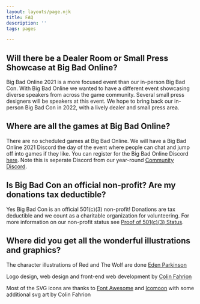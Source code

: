 ```yaml
---
layout: layouts/page.njk
title: FAQ
description: ''
tags: pages

---
```


## Will there be a Dealer Room or Small Press Showcase at Big Bad Online?

Big Bad Online 2021 is a more focused event than our in-person Big Bad Con. With Big Bad Online we wanted to have a different event showcasing diverse speakers from across the game community. Several small press designers will be speakers at this event. We hope to bring back our in-person Big Bad Con in 2022, with a lively dealer and small press area.

## Where are all the games at Big Bad Online?

There are no scheduled games at Big Bad Online. We will have a Big Bad Online 2021 Discord the day of the event where people can chat and jump off into games if they like. You can register for the Big Bad Online Discord [here](/register). Note this is seperate Discord from our year-round [Community Discord](/community-discord).

## Is Big Bad Con an official non-profit? Are my donations tax deductible?

Yes Big Bad Con is an official 501(c)(3) non-profit! Donations are tax deductible and we count as a charitable organization for volunteering. For more information on our non-profit status see [Proof of 501(c)(3) Status](/non-profit).

## Where did you get all the wonderful illustrations and graphics?

The character illustrations of Red and The Wolf are done [Eden Parkinson](https://www.eden-eventide.art/)

Logo design, web design and front-end web development by [Colin Fahrion](http://www.twitter.com/colinaut)

Most of the SVG icons are thanks to [Font Awesome](https://fontawesome.com/license) and [Icomoon](https://icomoon.io) with some additional svg art by Colin Fahrion